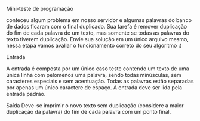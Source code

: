 Mini-teste de programação

conteceu algum problema em nosso servidor e algumas palavras do banco de dados ficaram com o final duplicado. 
Sua tarefa é remover duplicação do fim de cada palavra de um texto, mas somente se todas as
palavras do texto tiverem duplicação. 
Envie sua solução em um único arquivo mesmo, nessa etapa vamos avaliar o funcionamento correto do seu algoritmo :)



Entrada

A entrada é composta por um único caso teste contendo um texto de uma única linha com pelomenos uma palavra, sendo todas minúsculas, sem caracteres especiais e sem acentuação.
Todas as palavras estão separadas por apenas um único caractere de espaço. A entrada deve ser lida pela entrada padrão.


Saída
Deve-se imprimir o novo texto sem duplicação (considere a maior duplicação da palavra) do fim de cada palavra com um ponto final.
